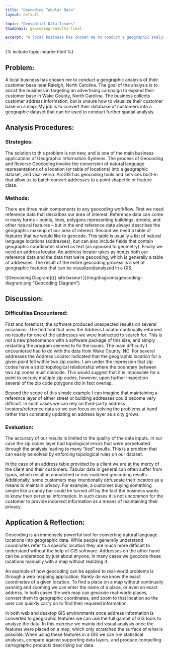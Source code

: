 ```yaml
---
title: "Geocoding Tabular Data"
layout: default

topic: "Geospatial Data Issues"
thumbnail: geocoding-results-final

excerpt: "A local business has chosen me to conduct a geographic analysis of their customer base near Raleigh, North Carolina.  The goal of the analysis is to assist the business in targeting an advertising campaign to expand their customer base in Wake County, North Carolina.  The business collects customer address information, but is unsure how to visualize their customer base on a map.  My job is to convert their database of customers into a geographic dataset that can be used to conduct further spatial analysis."
---
```


{% include topic-header.html %}

## Problem:

A local business has chosen me to conduct a geographic analysis of their customer base near Raleigh, North Carolina.  The goal of the analysis is to assist the business in targeting an advertising campaign to expand their customer base in Wake County, North Carolina.  The business collects customer address information, but is unsure how to visualize their customer base on a map.  My job is to convert their database of customers into a geographic dataset that can be used to conduct further spatial analysis.

## Analysis Procedures:

### Strategies:

The solution to this problem is not new, and is one of the main business applications of Geographic Information Systems.  The process of Geocoding and Reverse Geocoding involve the conversion of natural language representations of a location (or table of locations) into a geographic dataset, and visa-versa.  ArcGIS has geocoding tools and services built-in that allow us to batch convert addresses to a point shapefile or feature class.

### Methods:

There are three main components to any geocoding workflow.  First we need reference data that describes our area of interest.  Reference data can come in many forms – points, lines, polygons representing buildings, streets, and other natural features – but in the end reference data always describes the geographic makeup of our area of interest.  Second we need a table of features that we would like to geocode. This table is usually a list of natural language locations (addresses), but can also include fields that contain geographic coordinates stored as text (as opposed to geometry).  Finally we need an address locator.  An address locator takes as inputs both our reference data and the data that we’re geocoding, which is generally a table of addresses.  The result of the entire geocoding process is a set of geographic features that can be visualized/analyzed in a GIS.

![Geocoding Diagram]({{ site.baseurl }}/img/diagrams/geocoding-diagram.png "Geocoding Diagram")

## Discussion:

### Difficulties Encountered:

First and foremost, the software produced unexpected results on several occasions.  The find tool that uses the Address Locator continually returned no results for one of the addresses we were instructed to search for.  This is not a new phenomenon with a software package of this size, and simply restarting the program seemed to fix the issues.
The main difficulty I encountered had to do with the data from Wake County, NC.  For several addresses the Address Locator indicated that the geographic location for a given point fell within two zip codes.  I am under the impression that zip codes have a strict topological relationship where the boundary between two zip codes must coincide.  This would suggest that it is impossible for a point to occupy multiple zip codes, however, upon further inspection several of the zip code polygons did in fact overlap.

Beyond the scope of this simple example I can imagine that maintaining a reference layer of either street or building addresses could become very difficult.  In such cases we can rely on third-party address locators/reference data so we can focus on solving the problems at hand rather than constantly updating an address layer as a city grows. 

### Evaluation:

The accuracy of our results is limited to the quality of the data inputs.  In our case the zip codes layer had topological errors that were perpetuated through the analysis leading to many “tied” results.  This is a problem that can easily be solved by enforcing topological rules on our dataset.

In the case of an address table provided by a client we are at the mercy of the client and their customers.  Tabular data in general can often suffer from typos, which result in unmatched or mis-matched geocoding results.  Additionally, some customers may intentionally obfuscate their location as a means to maintain privacy.  For example, a customer buying something simple like a candy bar could be turned off by the fact the business wants to know their personal information.  In such cases it is not uncommon for the customer to provide incorrect information as a means of maintaining their privacy.

## Application & Reflection:

Geocoding is an immensely powerful tool for converting natural language locations into geographic data.  While people generally understand coordinates refer to a specific location they are much more difficult to understand without the help of GIS software.  Addresses on the other hand can be understood by just about anyone; in many cases we geocode these locations manually with a map without realizing it.

An example of how geocoding can be applied to real-world problems is through a web mapping application.  Rarely do we know the exact coordinates of a given location.  To find a place on a map without continually panning and zooming we can enter the name of a place, or even an exact address.  In both cases the web map can geocode real-world places, convert them to geographic coordinates, and zoom to that location so the user can quickly carry on to find their required information.

In both web and desktop GIS environments once address information is converted to geographic features we can use the full gambit of GIS tools to analyze the data.  In this exercise we mainly did visual analysis once the features were placed on a map, which only scratched the surface of what is possible.  When using these features in a GIS we can run statistical analyses, compare against supporting data layers, and produce compelling cartographic products describing our data.